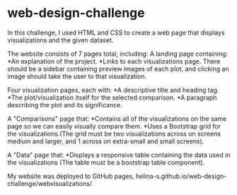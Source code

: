 # web-design-challenge
In this challenge, I used HTML and CSS to create a web page that displays visualizations and the given dataset.

The website consists of 7 pages total, including:
A landing page containing:
*An explanation of the project.
*Links to each visualizations page. There should be a sidebar containing preview images of each plot, and clicking an image should take the user to that visualization.

Four visualization pages, each with:
*A descriptive title and heading tag.
*The plot/visualization itself for the selected comparison.
*A paragraph describing the plot and its significance.

A "Comparisons" page that:
*Contains all of the visualizations on the same page so we can easily visually compare them.
*Uses a Bootstrap grid for the visualizations.(The grid must be two visualizations across on screens medium and larger, and 1 across on extra-small and small screens).

A "Data" page that:
*Displays a responsive table containing the data used in the visualizations (The table must be a bootstrap table component).

My website was deployed to GitHub pages, helina-s.github.io/web-design-challenge/webvisualizations/
